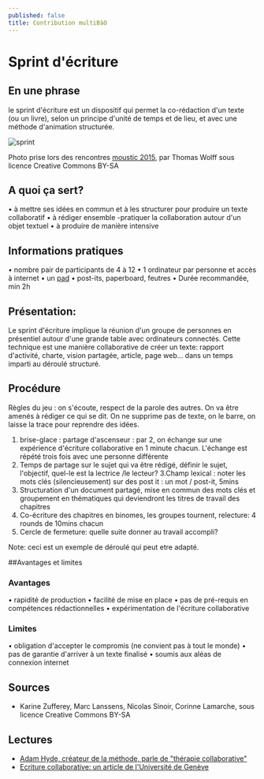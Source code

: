 ```yaml
---
published: false
title: Contribution multiBàO
---
```

# Sprint d'écriture

## En une phrase

le sprint d'écriture est un dispositif qui permet la co-rédaction d'un texte (ou un livre), selon un principe d'unité de temps et de lieu, et avec une méthode d'animation structurée.

![sprint](https://pbs.twimg.com/media/CBBGAKUWoAArGX6.jpg)

Photo prise lors des rencontres [moustic 2015](http://moustic.info), par Thomas Wolff sous licence Creative Commons BY-SA

## A quoi ça sert?

   • à mettre ses idées en commun et à les structurer pour produire un texte collaboratif
   • à rédiger ensemble -pratiquer la collaboration autour d'un objet textuel
   • à produire de manière intensive 

## Informations pratiques

   • nombre pair de participants de 4 à 12
   • 1 ordinateur par personne et accès à internet
   • un [pad](https://framapad.org/)
   • post-its, paperboard, feutres
   • Durée recommandée, min 2h

## Présentation:


Le  sprint d'écriture implique la réunion d'un groupe de personnes en présentiel autour d'une grande table avec ordinateurs connectés. Cette technique est une manière collaborative de créer un texte: rapport d'activité, charte, vision partagée, article, page web... dans un temps imparti au déroulé structuré.

## Procédure

Règles du jeu : on s'écoute, respect de la parole des autres. On va être amenés à rédiger ce qui se dit. On ne supprime pas de texte, on le barre, on laisse la trace pour reprendre des idées.

1. brise-glace : partage d'ascenseur : par 2, on échange sur une expérience d'écriture collaborative en 1 minute chacun. L'échange est répété trois fois avec  une personne différente
2. Temps de partage sur le sujet qui va être rédigé, définir le sujet, l'objectif, quel-le est la lectrice /le lecteur?
3.Champ lexical : noter les mots clés (silencieusement) sur des post it : un mot / post-it, 5mins
4. Structuration d'un document partagé, mise en commun des mots clés et groupement en thématiques qui deviendront les titres de travail des chapitres 
5. Co-écriture des chapitres en binomes, les groupes tournent, relecture: 4 rounds de 10mins chacun
6. Cercle de fermeture: quelle suite donner au travail accompli?

Note: ceci est un exemple de déroulé qui peut etre adapté.

##Avantages et limites

### Avantages

• rapidité de production
• facilité de mise en place
• pas de pré-requis en compétences rédactionnelles
• expérimentation de l'écriture collaborative

### Limites
• obligation d'accepter le compromis (ne convient pas à tout le monde)
• pas de garantie d'arriver à un texte finalisé
• soumis aux aléas de connexion internet

## Sources

* Karine Zufferey, Marc Lanssens, Nicolas Sinoir, Corinne Lamarche, sous licence Creative Commons BY-SA

## Lectures

* [Adam Hyde, créateur de la méthode, parle de "thérapie collaborative"](http://www.booksprints.net/)
* [Ecriture collaborative: un article de l'Université de Genève](http://edutechwiki.unige.ch/fr/%C3%89criture_collaborative#Outils_en_ligne_pour_l.27.C3.A9criture_collaborative)
